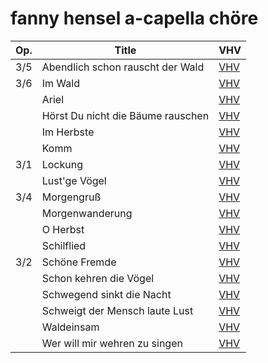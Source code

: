 # fanny hensel a-capella chöre

| Op. | Title                             | VHV                                                                                                                                                                    |
|-----|-----------------------------------|------------------------------------------------------------------------------------------------------------------------------------------------------------------------|
| 3/5 | Abendlich schon rauscht der Wald  | [VHV](https://verovio.humdrum.org/?file=https://raw.githubusercontent.com/ImkeRedecker/hensel-chorlieder/refs/heads/master/kern/hensel-abendlich-schon.krn)            |
| 3/6 | Im Wald                           | [VHV](https://verovio.humdrum.org/?file=https://raw.githubusercontent.com/ImkeRedecker/hensel-chorlieder/refs/heads/master/kern/hensel-im-wald.krn)                    |
|     | Ariel                             | [VHV](https://verovio.humdrum.org/?file=https://raw.githubusercontent.com/ImkeRedecker/hensel-chorlieder/refs/heads/master/kern/hensel-ariel.krn)                      |
|     | Hörst Du nicht die Bäume rauschen | [VHV](https://verovio.humdrum.org/?file=https://raw.githubusercontent.com/ImkeRedecker/hensel-chorlieder/refs/heads/master/kern/hensel-hoerst-du.krn)                  |
|     | Im Herbste                        | [VHV](https://verovio.humdrum.org/?file=https://raw.githubusercontent.com/ImkeRedecker/hensel-chorlieder/refs/heads/master/kern/hensel-im-herbste.krn)                 |
|     | Komm                              | [VHV](https://verovio.humdrum.org/?file=https://raw.githubusercontent.com/ImkeRedecker/hensel-chorlieder/refs/heads/master/kern/hensel-komm.krn)                       |
| 3/1 | Lockung                           | [VHV](https://verovio.humdrum.org/?file=https://raw.githubusercontent.com/ImkeRedecker/hensel-chorlieder/refs/heads/master/kern/hensel-lockung.krn)                    |
|     | Lust'ge Vögel                     | [VHV](https://verovio.humdrum.org/?file=https://raw.githubusercontent.com/ImkeRedecker/hensel-chorlieder/refs/heads/master/kern/hensel-lustge-voegel.krn)              |
| 3/4 | Morgengruß                        | [VHV](https://verovio.humdrum.org/?file=https://raw.githubusercontent.com/ImkeRedecker/hensel-chorlieder/refs/heads/master/kern/hensel-morgengruss.krn)                |
|     | Morgenwanderung                   | [VHV](https://verovio.humdrum.org/?file=https://raw.githubusercontent.com/ImkeRedecker/hensel-chorlieder/refs/heads/master/kern/hensel-morgenwanderung.krn)            |
|     | O Herbst                          | [VHV](https://verovio.humdrum.org/?file=https://raw.githubusercontent.com/ImkeRedecker/hensel-chorlieder/refs/heads/master/kern/hensel-o-herbst.krn)                   |
|     | Schilflied                        | [VHV](https://verovio.humdrum.org/?file=https://raw.githubusercontent.com/ImkeRedecker/hensel-chorlieder/refs/heads/master/kern/hensel-schilflied.krn)                 |
| 3/2 | Schöne Fremde                     | [VHV](https://verovio.humdrum.org/?file=https://raw.githubusercontent.com/ImkeRedecker/hensel-chorlieder/refs/heads/master/kern/hensel-schoene-fremde.krn)             |
|     | Schon kehren die Vögel            | [VHV](https://verovio.humdrum.org/?file=https://raw.githubusercontent.com/ImkeRedecker/hensel-chorlieder/refs/heads/master/kern/hensel-schon-kehren.krn)               |
|     | Schwegend sinkt die Nacht         | [VHV](https://verovio.humdrum.org/?file=https://raw.githubusercontent.com/ImkeRedecker/hensel-chorlieder/refs/heads/master/kern/hensel-schweigend-sinkt-die-nacht.krn) |
|     | Schweigt der Mensch laute Lust    | [VHV](https://verovio.humdrum.org/?file=https://raw.githubusercontent.com/ImkeRedecker/hensel-chorlieder/refs/heads/master/kern/hensel-schweigt.krn)                   |
|     | Waldeinsam                        | [VHV](https://verovio.humdrum.org/?file=https://raw.githubusercontent.com/ImkeRedecker/hensel-chorlieder/refs/heads/master/kern/hensel-waldeinsam.krn)                 |
|     | Wer will mir wehren zu singen     | [VHV](https://verovio.humdrum.org/?file=https://raw.githubusercontent.com/ImkeRedecker/hensel-chorlieder/refs/heads/master/kern/hensel-wer-will.krn)                   |
